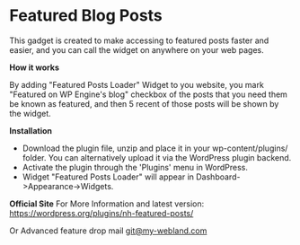 # Featured Blog Posts

This gadget is created to make accessing to featured posts faster and easier, and you can call the widget on anywhere on your web pages.

**How it works**

By adding "Featured Posts Loader" Widget to you website, you mark "Featured on WP Engine's blog" checkbox of the posts that you need them be known as featured, and then 5 recent of those posts will be shown by the widget.

**Installation**

* Download the plugin file, unzip and place it in your wp-content/plugins/ folder. You can alternatively upload it via the WordPress plugin backend.
* Activate the plugin through the 'Plugins' menu in WordPress.
* Widget "Featured Posts Loader" will appear in Dashboard->Appearance->Widgets.

**Official Site**
For More Information and latest version: 
https://wordpress.org/plugins/nh-featured-posts/

Or Advanced feature drop mail git@my-webland.com
